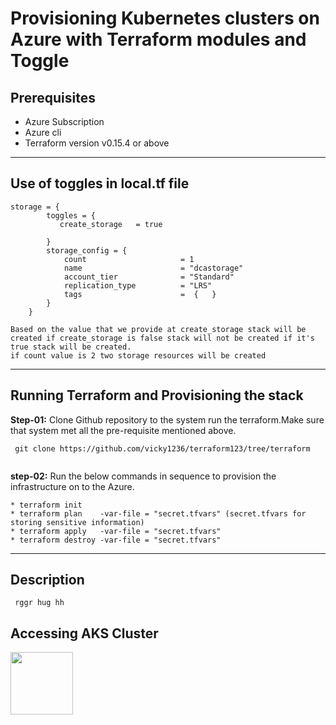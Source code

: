 Provisioning Kubernetes clusters on Azure with Terraform modules and Toggle
===================================================================================

Prerequisites
-------------  

* Azure Subscription
* Azure cli
* Terraform version v0.15.4 or above 

------------------------------------------------------------------------------------

Use of toggles in local.tf file 
------------------------------- 

```
storage = {
        toggles = {
           create_storage   = true
           
        }
        storage_config = {
            count                     = 1
            name                      = "dcastorage"
            account_tier              = "Standard"
            replication_type          = "LRS"
            tags                      =  {   }
        }
    } 
```
```
Based on the value that we provide at create_storage stack will be created if create_storage is false stack will not be created if it's  true stack will be created.
if count value is 2 two storage resources will be created 
```
-------------------------------------------------------------------------------------------------------------------------------------------------------------------------------

Running Terraform and Provisioning the stack 
---------------------------------------------
  **Step-01:** Clone Github repository to the system run the terraform.Make sure that system met all the pre-requisite mentioned above.
```
 git clone https://github.com/vicky1236/terraform123/tree/terraform
 
```
   **step-02:** Run the below commands in sequence to provision the infrastructure on to the Azure.
 ```
 * terraform init 
 * terraform plan    -var-file = "secret.tfvars" (secret.tfvars for storing sensitive information)
 * terraform apply   -var-file = "secret.tfvars" 
 * terraform destroy -var-file = "secret.tfvars" 
 ```
 
 -------------------------------------------------------------------------------------------------------------------------------------------------------------------------------------
 ## Description
 ```
  rggr hug hh
```
## Accessing AKS Cluster

<img src="/home/hasher/Pictures/Screenshot from 2021-05-07 16-01-16.png" style="height: 100px; width:100px;"/>





